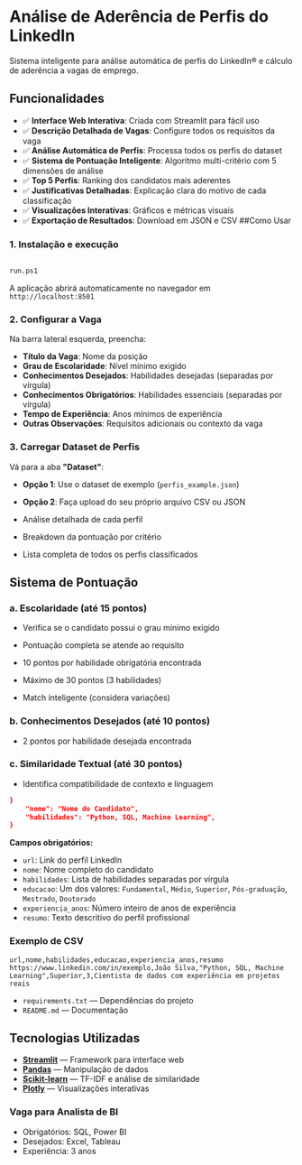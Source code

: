 #  Análise de Aderência de Perfis do LinkedIn

Sistema inteligente para análise automática de perfis do LinkedIn® e cálculo de aderência a vagas de emprego.

## Funcionalidades

- ✅ **Interface Web Interativa**: Criada com Streamlit para fácil uso
- ✅ **Descrição Detalhada de Vagas**: Configure todos os requisitos da vaga
- ✅ **Análise Automática de Perfis**: Processa todos os perfis do dataset
- ✅ **Sistema de Pontuação Inteligente**: Algoritmo multi-critério com 5 dimensões de análise
- ✅ **Top 5 Perfis**: Ranking dos candidatos mais aderentes
- ✅ **Justificativas Detalhadas**: Explicação clara do motivo de cada classificação
- ✅ **Visualizações Interativas**: Gráficos e métricas visuais
- ✅ **Exportação de Resultados**: Download em JSON e CSV
##Como Usar

### 1. Instalação e execução

```bash

run.ps1
```

A aplicação abrirá automaticamente no navegador em `http://localhost:8501`

### 2. Configurar a Vaga

Na barra lateral esquerda, preencha:

- **Título da Vaga**: Nome da posição
- **Grau de Escolaridade**: Nível mínimo exigido
- **Conhecimentos Desejados**: Habilidades desejadas (separadas por vírgula)
- **Conhecimentos Obrigatórios**: Habilidades essenciais (separadas por vírgula)
- **Tempo de Experiência**: Anos mínimos de experiência
- **Outras Observações**: Requisitos adicionais ou contexto da vaga

### 3. Carregar Dataset de Perfis

Vá para a aba **"Dataset"**:

- **Opção 1**: Use o dataset de exemplo (`perfis_example.json`)
- **Opção 2**: Faça upload do seu próprio arquivo CSV ou JSON

- Análise detalhada de cada perfil
- Breakdown da pontuação por critério
- Lista completa de todos os perfis classificados

## Sistema de Pontuação

### a. Escolaridade (até 15 pontos)
- Verifica se o candidato possui o grau mínimo exigido
- Pontuação completa se atende ao requisito

- 10 pontos por habilidade obrigatória encontrada
- Máximo de 30 pontos (3 habilidades)
- Match inteligente (considera variações)

### b. Conhecimentos Desejados (até 10 pontos)
- 2 pontos por habilidade desejada encontrada

### c. Similaridade Textual (até 30 pontos)
- Identifica compatibilidade de contexto e linguagem


```json
}
    "nome": "Nome do Candidato",
    "habilidades": "Python, SQL, Machine Learning",
}
```

**Campos obrigatórios:**
- `url`: Link do perfil LinkedIn
- `nome`: Nome completo do candidato
- `habilidades`: Lista de habilidades separadas por vírgula
- `educacao`: Um dos valores: `Fundamental`, `Médio`, `Superior`, `Pós-graduação`, `Mestrado`, `Doutorado`
- `experiencia_anos`: Número inteiro de anos de experiência
- `resumo`: Texto descritivo do perfil profissional

### Exemplo de CSV

```csv
url,nome,habilidades,educacao,experiencia_anos,resumo
https://www.linkedin.com/in/exemplo,João Silva,"Python, SQL, Machine Learning",Superior,3,Cientista de dados com experiência em projetos reais
```

- `requirements.txt` — Dependências do projeto
- `README.md` — Documentação

## Tecnologias Utilizadas

- **[Streamlit](https://streamlit.io/)** — Framework para interface web
- **[Pandas](https://pandas.pydata.org/)** — Manipulação de dados
- **[Scikit-learn](https://scikit-learn.org/)** — TF-IDF e análise de similaridade
- **[Plotly](https://plotly.com/)** — Visualizações interativas


### Vaga para Analista de BI
- Obrigatórios: SQL, Power BI
- Desejados: Excel, Tableau
- Experiência: 3 anos
